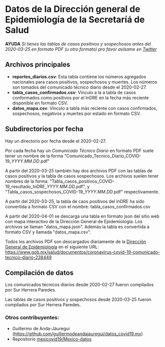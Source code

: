 # Datos de la Dirección general de Epidemiología de la Secretaríá de Salud

**AYUDA** *Si tienes las tablas de casos positivos y sospechosos
antes del 2020-03-25 en formato PDF (u otro formato) pro favor
avísame en [Twitter](https://twitter.com/sur_hp)*

## Archivos principales

* **reportes_diarios.csv**: Esta tabla contiene los números
agregados nacionales para casos positivos, sospechosos y muertes.
Los números son tomados del comunicado técnico diario desde el
2020-02-27.
* **tabla_casos_confirmados.csv**: Vínculo a la a tabla de casos
conformados como positivos por el InDRE en la fecha más
reciente disponible en formato CSV.
* **datos_mapa.csv**: Vínculo a tabla más reciente con casos confirmados,
sospechosos, negativos y muertes por estado en formato CSV.

## Subdirectorios por fecha

Hay un directorio por fecha desde el 2020-02-27.

Por cada fecha hay un *Comunicado Técnico Diario* en
formato PDF suele tener un nombre de la forma
"Comunicado\_Tecnico\_Diario\_COVID-19\_*YYYY.MM.DD*.pdf"

A partir del 2020-03-25 también hay dos archivos PDF con
las tablas de casos positivos y la tabla de casos sospechosos.
Los archivos suelen tener nombres de la forma:
"Tabla\_casos\_positivos\_COVID-19\_resultado\_InDRE\_*YYYY.MM.DD*.pdf", y
"Tabla\_casos\_sospechosos\_COVID-19\_*YYYY.MM.DD*.pdf" respectivamente.

A partir del 2020-03-25, la tabla de caos positivos del InDRE
ha sido convertida a formato CSV con el nombre:
tabla\_casos\_confirmados.csv

A partir del 2020-04-01 se descarga una tabla en formato json del
sitio web con mapa interactivo de la Dirección General de Epidemiología.
Los archivos se llaman "datos\_mapa.json". Además la tabla es convertida
a formato CSV y llamada "datos\_mapa.csv".

Todos los archivos PDF son descargados diariamente de la
[Dirección General de Epidemiología](https://www.gob.mx/salud/acciones-y-programas/direccion-general-de-epidemiologia) en el siguiente URL:
https://www.gob.mx/salud/documentos/coronavirus-covid-19-comunicado-tecnico-diario-238449

## Compilación de datos

Los comunicados técnicos diarios desde 2020-02-27 fueron compilados por Sur Herrera Paredes.

Las tablas de casos positivos y sospechosos desde 2020-03-25 fueron compilados por Sur Herrera Paredes.

### Otros contribuyentes:

* Guillermo de Anda-Jáuregui (https://github.com/guillermodeandajauregui/datos_covid19.mx)
* Repositorio [mexicovid19/Mexico-datos](https://github.com/mexicovid19/Mexico-datos)


